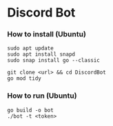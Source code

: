 # Discord Bot

### How to install (Ubuntu)

```
sudo apt update
sudo apt install snapd
sudo snap install go --classic

git clone <url> && cd DiscordBot
go mod tidy
```

### How to run (Ubuntu)

```
go build -o bot
./bot -t <token>
```